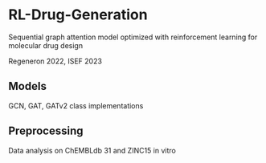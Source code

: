 # RL-Drug-Generation
Sequential graph attention model optimized with reinforcement learning for molecular drug design

Regeneron 2022, ISEF 2023

## Models
GCN, GAT, GATv2 class implementations

## Preprocessing
Data analysis on ChEMBLdb 31 and ZINC15 in vitro
